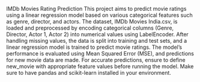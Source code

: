 IMDb Movies Rating Prediction
This project aims to predict movie ratings using a linear regression model based on various categorical features such as genre, director, and actors. The dataset, IMDb Movies India.csv, is loaded and preprocessed by encoding categorical columns (Genre, Director, Actor 1, Actor 2) into numerical values using LabelEncoder. After handling missing values, the data is split into training and test sets, and a linear regression model is trained to predict movie ratings. The model’s performance is evaluated using Mean Squared Error (MSE), and predictions for new movie data are made. For accurate predictions, ensure to define new_movie with appropriate feature values before running the model. Make sure to have pandas and scikit-learn installed in your environment.
